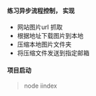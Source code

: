 #### 练习异步流程控制， 实现 
- 网站图片url 抓取 
- 根据地址下载图片到本地 
- 压缩本地图片文件夹 
- 将压缩文件发送到指定邮箱

#### 项目启动
> node iindex
